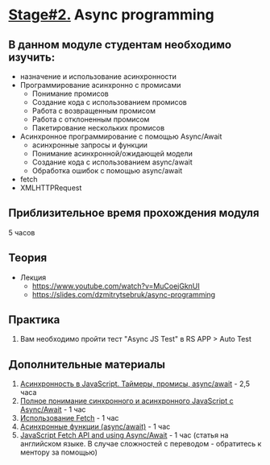 # [Stage#2.](../../) Async programming

## В данном модуле студентам необходимо изучить:

- назначение и использование асинхронности
- Программирование асинхронно с промисами
  - Понимание промисов
  - Создание кода с использованием промисов
  - Работа с возвращенным промисом
  - Работа с отклоненным промисом
  - Пакетирование нескольких промисов
- Асинхронное программирование с помощью Async/Await
  - асинхронные запросы и функции
  - Понимание асинхронной/ожидающей модели
  - Создание кода с использованием async/await
  - Обработка ошибок с помощью async/await
- fetch
- XMLHTTPRequest

## Приблизительное время прохождения модуля

5 часов

## Теория

- Лекция
  - https://www.youtube.com/watch?v=MuCoejGknUI
  - https://slides.com/dzmitrytsebruk/async-programming

## Практика

1. Вам необходимо пройти тест "Async JS Test" в RS APP > Auto Test

## Дополнительные материалы

1. [Асинхронность в JavaScript. Таймеры, промисы, async/await](https://www.youtube.com/watch?v=Ih6Q7ka2eSQ&feature=youtu.be) - 2,5 часа
2. [Полное понимание синхронного и асинхронного JavaScript с Async/Await](https://medium.com/@stasonmars/%D0%BF%D0%BE%D0%BB%D0%BD%D0%BE%D0%B5-%D0%BF%D0%BE%D0%BD%D0%B8%D0%BC%D0%B0%D0%BD%D0%B8%D0%B5-%D1%81%D0%B8%D0%BD%D1%85%D1%80%D0%BE%D0%BD%D0%BD%D0%BE%D0%B3%D0%BE-%D0%B8-%D0%B0%D1%81%D0%B8%D0%BD%D1%85%D1%80%D0%BE%D0%BD%D0%BD%D0%BE%D0%B3%D0%BE-javascript-%D1%81-async-await-ba5f47f4436) - 1 час
3. [Использование Fetch](https://developer.mozilla.org/ru/docs/Web/API/Fetch_API/Using_Fetch) - 1 час
4. [Асинхронные функции (async/await)](https://youtu.be/5kAPExqSZ1I) - 1 час
5. [JavaScript Fetch API and using Async/Await](https://dev.to/shoupn/javascript-fetch-api-and-using-asyncawait-47mp) - 1 час (статья на английском языке. В случае сложностей с переводом - обратитесь к ментору за помощью)
